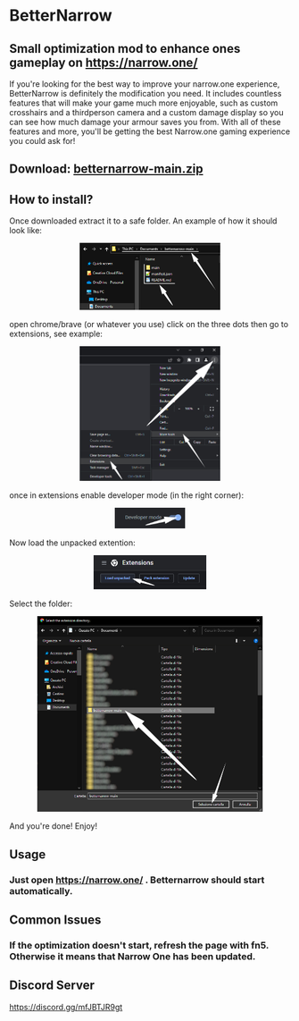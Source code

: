 # BetterNarrow

## Small optimization mod to enhance ones gameplay on https://narrow.one/

If you're looking for the best way to improve your narrow.one experience, BetterNarrow is definitely the modification you need. It includes countless features that will make your game much more enjoyable, such as custom crosshairs and a thirdperson camera and a custom damage display so you can see how much damage your armour saves you from. With all of these features and more, you'll be getting the best Narrow.one gaming experience you could ask for!

## Download: [betternarrow-main.zip](https://github.com/Laamy/betternarrow/archive/refs/heads/main.zip)

## How to install?
Once downloaded extract it to a safe folder. An example of how it should look like:
<p align="center">
  <img width="50%" height="50%" src="https://raw.githubusercontent.com/Selkensy/betternarrowimages/master/Screenshot001.png">
</p>
open chrome/brave (or whatever you use) click on the three dots then go to extensions, see example:
<p align="center">
  <img width="50%" height="50%" src="https://raw.githubusercontent.com/Selkensy/betternarrowimages/master/Screenshot002.png">
</p>
once in extensions enable developer mode (in the right corner):
<p align="center">
  <img width="25%" height="25%" src="https://raw.githubusercontent.com/Selkensy/betternarrowimages/master/Screenshot005.png">
</p>
Now load the unpacked extention:
<p align="center">
  <img width="40%" height="40%" src="https://raw.githubusercontent.com/Selkensy/betternarrowimages/master/Screenshot003.png">
</p>
Select the folder:
<p align="center">
  <img width="80%" height="80%" src="https://raw.githubusercontent.com/Selkensy/betternarrowimages/master/Screenshot004.png">
</p>
And you're done! Enjoy!

## Usage
### Just open https://narrow.one/ . Betternarrow should start automatically.

## Common Issues
### If the optimization doesn't start, refresh the page with fn5. Otherwise it means that Narrow One has been updated.

## Discord Server
https://discord.gg/mfJBTJR9gt
